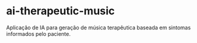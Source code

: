 # ai-therapeutic-music
Aplicação de IA para geração de música terapêutica baseada em sintomas informados pelo paciente.
